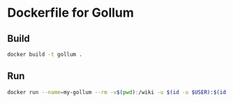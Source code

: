 # Dockerfile for Gollum

## Build

```sh
docker build -t gollum .
```


## Run

```sh
docker run --name=my-gollum --rm -v$(pwd):/wiki -u $(id -u $USER):$(id -g $USER) -p 4567:4567 gollum
```
